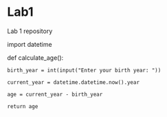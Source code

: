 # Lab1
Lab 1 repository

import datetime

def calculate_age():

    birth_year = int(input("Enter your birth year: "))
    
    current_year = datetime.datetime.now().year
    
    age = current_year - birth_year
    
    return age

